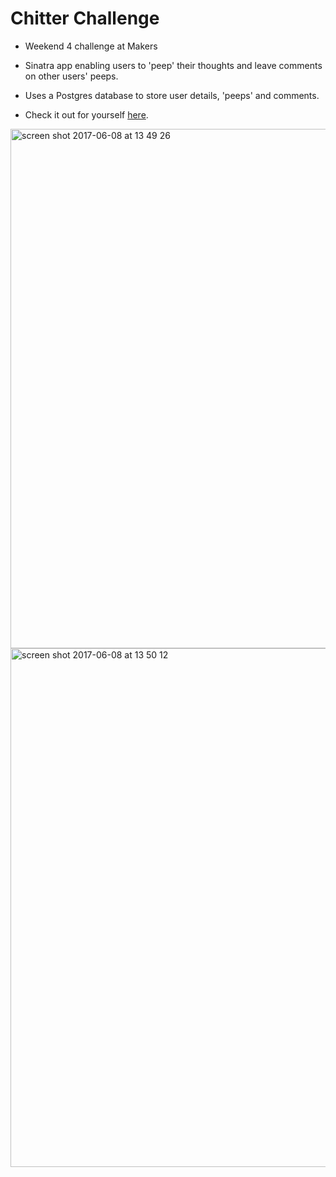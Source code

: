 Chitter Challenge
=================

* Weekend 4 challenge at Makers

* Sinatra app enabling users to 'peep' their thoughts and leave comments on other users' peeps.

* Uses a Postgres database to store user details, 'peeps' and comments.

* Check it out for yourself <a href="https://chitter-by-kate.herokuapp.com">here</a>.

<img width="831" alt="screen shot 2017-06-08 at 13 49 26" src="https://user-images.githubusercontent.com/25392162/26929436-a0f9e9a4-4c51-11e7-8dbc-e7ac10c5d12a.png">  

<img width="830" alt="screen shot 2017-06-08 at 13 50 12" src="https://user-images.githubusercontent.com/25392162/26929440-a2f2935a-4c51-11e7-81e6-7383f63ebd2f.png">
